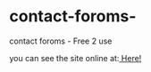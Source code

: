 # contact-foroms-
contact foroms  - Free 2 use


you can see the site online at:<a href="https://contact-xyz.glitch.me/"> Here!</a>
